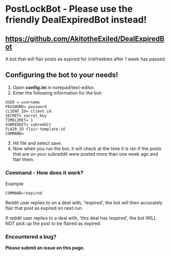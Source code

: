 # PostLockBot - Please use the friendly DealExpiredBot instead!
## https://github.com/AkitotheExiled/DealExpiredBot
A bot that will flair posts as expired for /r/efreebies after 1 week has passed.

## Configuring the bot to your needs!

1. Open **config.ini** in notepad/text-editor.
2. Enter the following information for the bot:

```
USER = username
PASSWORD= password
CLIENT_ID= client_id
SECRET= secret_key
TIMELIMIT= 1
SUBREDDIT= subreddit
FLAIR_ID flair-template-id
COMMAND=
```
3. Hit file and select save.
4. Now when you run the bot, it will check at the time it is ran if the posts that are on your subreddit were posted more than one week ago and flair them.

### Command - How does it work?
Example
```
COMMAND=!expired
```
Reddit user replies to on a deal with, '!expired', the bot will then accurately flair that post as expired on next run.

If reddit user replies to a deal with, 'this deal has !expired', the bot WILL NOT pick up the post to be flaired as expired.


### Encountered a bug?
**Please submit an issue on this page.**
